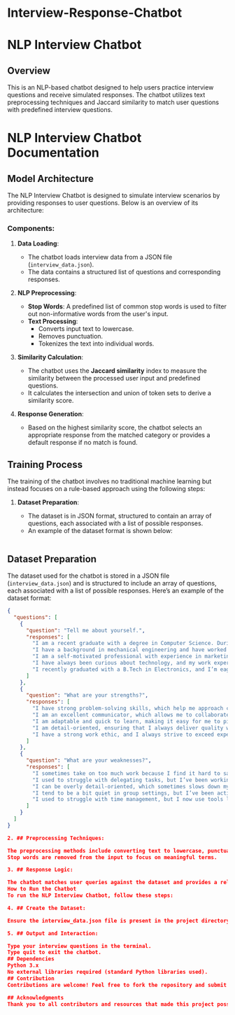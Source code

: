 # Interview-Response-Chatbot

# NLP Interview Chatbot

## Overview
This is an NLP-based chatbot designed to help users practice interview questions and receive simulated responses. The chatbot utilizes text preprocessing techniques and Jaccard similarity to match user questions with predefined interview questions.

# NLP Interview Chatbot Documentation

## Model Architecture
The NLP Interview Chatbot is designed to simulate interview scenarios by providing responses to user questions. Below is an overview of its architecture:

### Components:
1. **Data Loading**: 
   - The chatbot loads interview data from a JSON file (`interview_data.json`).
   - The data contains a structured list of questions and corresponding responses.

2. **NLP Preprocessing**:
   - **Stop Words**: A predefined list of common stop words is used to filter out non-informative words from the user's input.
   - **Text Processing**:
     - Converts input text to lowercase.
     - Removes punctuation.
     - Tokenizes the text into individual words.

3. **Similarity Calculation**:
   - The chatbot uses the **Jaccard similarity** index to measure the similarity between the processed user input and predefined questions.
   - It calculates the intersection and union of token sets to derive a similarity score.

4. **Response Generation**:
   - Based on the highest similarity score, the chatbot selects an appropriate response from the matched category or provides a default response if no match is found.

## Training Process
The training of the chatbot involves no traditional machine learning but instead focuses on a rule-based approach using the following steps:

1. **Dataset Preparation**:
   - The dataset is in JSON format, structured to contain an array of questions, each associated with a list of possible responses.
   - An example of the dataset format is shown below:

   ```json
  ## Dataset Preparation
The dataset used for the chatbot is stored in a JSON file (`interview_data.json`) and is structured to include an array of questions, each associated with a list of possible responses. Here’s an example of the dataset format:

```json
{
  "questions": [
    {
      "question": "Tell me about yourself.",
      "responses": [
        "I am a recent graduate with a degree in Computer Science. During my studies, I developed a passion for problem-solving and building software solutions.",
        "I have a background in mechanical engineering and have worked on various team projects that have helped me develop strong leadership and technical skills.",
        "I am a self-motivated professional with experience in marketing. I enjoy helping brands grow and improve their presence in competitive markets.",
        "I have always been curious about technology, and my work experience in IT has helped me hone my skills in networking and cloud technologies.",
        "I recently graduated with a B.Tech in Electronics, and I’m eager to start applying my skills in a challenging environment."
      ]
    },
    {
      "question": "What are your strengths?",
      "responses": [
        "I have strong problem-solving skills, which help me approach challenges with a creative mindset.",
        "I am an excellent communicator, which allows me to collaborate well with different teams and stakeholders.",
        "I am adaptable and quick to learn, making it easy for me to pick up new skills and software in a short amount of time.",
        "I am detail-oriented, ensuring that I always deliver quality work while maintaining high productivity.",
        "I have a strong work ethic, and I always strive to exceed expectations in my responsibilities."
      ]
    },
    {
      "question": "What are your weaknesses?",
      "responses": [
        "I sometimes take on too much work because I find it hard to say no, but I’m learning to manage my workload more effectively.",
        "I used to struggle with delegating tasks, but I’ve been working on building trust with my team and letting them take ownership of tasks.",
        "I can be overly detail-oriented, which sometimes slows down my work, but I’m learning to balance quality and efficiency.",
        "I tend to be a bit quiet in group settings, but I’ve been actively working on improving my public speaking skills.",
        "I used to struggle with time management, but I now use tools like Trello and Asana to keep myself organized and on track."
      ]
    }
  ]
}

2. ## Preprocessing Techniques:

The preprocessing methods include converting text to lowercase, punctuation removal, and tokenization.
Stop words are removed from the input to focus on meaningful terms.

3. ## Response Logic:

The chatbot matches user queries against the dataset and provides a relevant response based on the calculated similarity.
How to Run the Chatbot
To run the NLP Interview Chatbot, follow these steps:

4. ## Create the Dataset:

Ensure the interview_data.json file is present in the project directory, containing the structured interview questions and responses.

5. ## Output and Interaction:

Type your interview questions in the terminal.
Type quit to exit the chatbot.
## Dependencies
Python 3.x
No external libraries required (standard Python libraries used).
## Contribution
Contributions are welcome! Feel free to fork the repository and submit pull requests for enhancements or bug fixes.

## Acknowledgments
Thank you to all contributors and resources that made this project possible.
